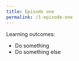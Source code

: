 ```yaml
---
title: Episode one
permalink: /1-episode-one
---
```


Learning outcomes:

* Do something
* Do something else


